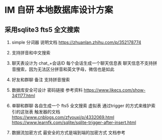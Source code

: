 # IM 自研 本地数据库设计方案


## 采用sqlite3 fts5 全文搜索

1. simple 分词器 说明文档
https://zhuanlan.zhihu.com/p/352178774

2. 支持拼音和中文搜索

3. 聊天表设计为 chat_+会话ID  每个会话生成一个聊天信息表 聊天信息不支持拼音搜索，因为无法区分拼音和英文字母，微信也是如此

4. 好友和群聊 备注 支持拼音搜索

5. 数据库安全可设计 密码链接
参考资料
https://www.likecs.com/show-341177.html

6. 单聊和群聊 各自生成一个 fts5 全文搜索 虚拟表  通过trigger 的方式来维护索引的这张表
触发器的文档
https://www.cnblogs.com/zfyouxi/p/4332069.html
https://www.learnfk.com/sqlite/sqlite-trigger-after-insert.html

7. 数据流加密方式 最安全的方式是端到端的加密方式 文档参考




